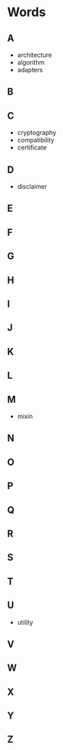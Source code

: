 # Words

## A
- architecture
- algorithm
- adapters

## B

## C
- cryptography
- compatibility
- certificate

## D
- disclaimer

## E 

## F 

## G 

## H 

## I 

## J 

## K 

## L 

## M 
- mixin

## N 

## O 

## P 

## Q 

## R 

## S 

## T 

## U
- utility

## V 

## W 

## X 

## Y 

## Z
